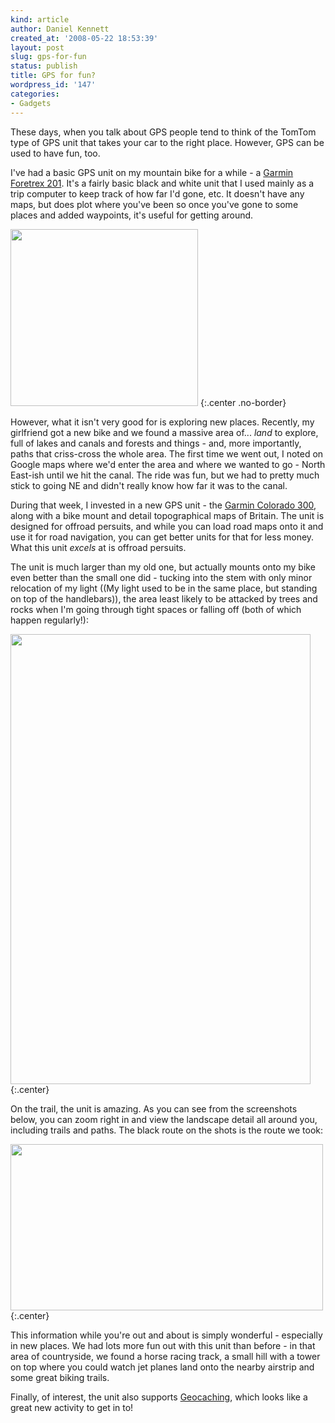 ```yaml
---
kind: article
author: Daniel Kennett
created_at: '2008-05-22 18:53:39'
layout: post
slug: gps-for-fun
status: publish
title: GPS for fun?
wordpress_id: '147'
categories:
- Gadgets
---
```


These days, when you talk about GPS people tend to think of the TomTom type of GPS unit that takes your car to the right place. However, GPS can be used to have fun, too. 

I've had a basic GPS unit on my mountain bike for a while - a <a href="https://buy.garmin.com/shop/shop.do?pID=257">Garmin Foretrex 201</a>. It's a fairly basic black and white unit that I used mainly as a trip computer to keep track of how far I'd gone, etc. It doesn't have any maps, but does plot where you've been so once you've gone to some places and added waypoints, it's useful for getting around. 

<a href='http://ikennd.ac/pictures/for_posts/2008/05/foretrex201.jpg'><img src="http://ikennd.ac/pictures/for_posts/2008/05/foretrex201.jpg" alt="" title="Foretrex 201" width="300" height="283" class="aligncenter size-full wp-image-142" /></a>
{:.center .no-border}

However, what it isn't very good for is exploring new places. Recently, my girlfriend got a new bike and we found a massive area of... <em>land</em> to explore, full of lakes and canals and forests and things - and, more importantly, paths that criss-cross the whole area. The first time we went out, I noted on Google maps where we'd enter the area and where we wanted to go - North East-ish until we hit the canal. The ride was fun, but we had to pretty much stick to going NE and didn't really know how far it was to the canal. 

During that week, I invested in a new GPS unit - the <a href="http://www.garmin.com/products/colorado300/">Garmin Colorado 300</a>, along with a bike mount and detail topographical maps of Britain. The unit is designed for offroad persuits, and while you can load road maps onto it and use it for road navigation, you can get better units for that for less money. What this unit <em>excels</em> at is offroad persuits. 

<!--more-->

The unit is much larger than my old one, but actually mounts onto my bike even better than the small one did - tucking into the stem with only minor relocation of my light ((My light used to be in the same place, but standing on top of the handlebars)), the area least likely to be attacked by trees and rocks when I'm going through tight spaces or falling off (both of which happen regularly!):

<a href='http://ikennd.ac/pictures/for_posts/2008/05/img_38661.jpg'><img src="http://ikennd.ac/pictures/for_posts/2008/05/img_38661.jpg" alt="" title="Colorado 300 on my bike" width="480" height="720" class="aligncenter size-full wp-image-144" /></a>
{:.center}

On the trail, the unit is amazing. As you can see from the screenshots below, you can zoom right in and view the landscape detail all around you, including trails and paths. The black route on the shots is the route we took:

<a href='http://ikennd.ac/pictures/for_posts/2008/05/screens1.png'><img src="http://ikennd.ac/pictures/for_posts/2008/05/screens1.png" alt="" title="Colorado screenshots" width="500" height="266" class="aligncenter size-full wp-image-146" /></a>
{:.center}

This information while you're out and about is simply wonderful - especially in new places. We had lots more fun out with this unit than before - in that area of countryside, we found a horse racing track, a small hill with a tower on top where you could watch jet planes land onto the nearby airstrip and some great biking trails. 

Finally, of interest, the unit also supports <a href="http://www.geocaching.com/">Geocaching</a>, which looks like a great new activity to get in to! 
